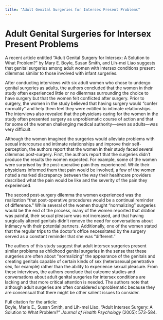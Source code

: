 ```yaml
---
title: "Adult Genital Surgeries for Intersex Present Problems"
---
```


# Adult Genital Surgeries for Intersex Present Problems

A recent article entitled “Adult Genital Surgery for Intersex: A Solution to What Problem?” by Mary E. Boyle, Susan Smith, and Lih-mei Liao suggests that genital surgeries among adult women with intersex conditions present dilemmas similar to those involved with infant surgeries.  

After conducting interviews with six adult women who chose to undergo genital surgeries as adults, the authors concluded that the women in their study often experienced little or no dilemmas surrounding the choice to have surgery but that the women felt conflicted after surgery. Prior to surgery, the women in the study believed that having surgery would “confer normality” and help them feel they were entitled to intimate relationships. The interviews also revealed that the physicians caring for the women in the study often presented surgery as unproblematic course of action and that for some of the women challenging medical authority—even as adults—was very difficult.  

Although the women imagined the surgeries would alleviate problems with sexual intercourse and intimate relationships and improve their self-perception, the authors report that the women in their study faced several dilemmas post-surgery. First, the authors report that the surgeries didn’t produce the results the women expected. For example, some of the women were surprised by the post-operative pain they experienced. While their physicians informed them that pain would be involved, a few of the women noted a marked discrepancy between the way their healthcare providers described what the pain would be like and the severity of the pain they experienced.  

The second post-surgery dilemma the women experienced was the realization “that post-operative procedures would be a continual reminder of difference.” While several of the women thought “normalizing” surgeries would be the end of the process, many of the women reported that dilation was painful, their sexual pleasure was not increased, and that having surgically altered genitals didn’t remove the need for conversations about intimacy with their potential partners. Additionally, one of the women stated that the regular trips to the doctor’s office necessitated by the surgery served as a constant reminder that she was “different.”  

The authors of this study suggest that adult intersex surgeries present similar problems as childhood genital surgeries in the sense that these surgeries are often about “normalizing” the appearance of the genitals and creating genitals capable of certain kinds of sex (heterosexual penetrative sex, for example) rather than the ability to experience sexual pleasure. From these interviews, the authors conclude that outcome studies and conversations about adult genital surgeries for intersex conditions are lacking and that more critical attention is needed. The authors note that although adult surgeries are often considered unproblematic because they are consensual that there might be other salient issues to consider.  

Full citation for the article:  <br />
Boyle, Marie E., Susan Smith, and Lih-mei Liao. &#8220;Adult Intersex Surgery: A Solution to What Problem?&#8221; _Journal of Health Psychology_ (2005): 573-584.